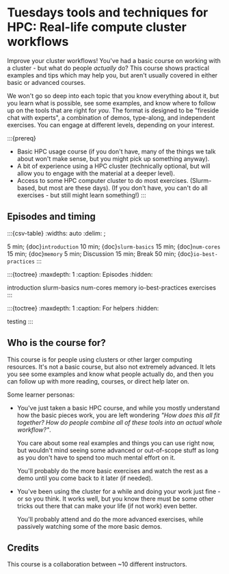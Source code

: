 # Tuesdays tools and techniques for HPC: Real-life compute cluster workflows

Improve your cluster workflows!  You've had a basic course on working
with a cluster - but what do people *actually* do? This course shows
practical examples and tips which may help you, but aren't usually
covered in either basic or advanced courses.

We won't go so deep into each topic that you know everything about it,
but you learn what is possible, see some examples, and know where to
follow up on the tools that are right for *you*.  The format is
designed to be "fireside chat with experts", a combination of demos,
type-along, and independent exercises.  You can engage at different
levels, depending on your interest.

:::{prereq}
- Basic HPC usage course (if you don't have, many of the things we
  talk about won't make sense, but you might pick up something
  anyway).
- A bit of experience using a HPC cluster (technically optional,
  but will allow you to engage with the material at a deeper
  level).
- Access to some HPC computer cluster to do most exercises.
  (Slurm-based, but most are these days).  (If you don't have, you
  can't do all exercises - but still might learn something!)
:::


## Episodes and timing

:::{csv-table}
:widths: auto
:delim: ;

 5 min; {doc}`introduction`
10 min; {doc}`slurm-basics`
15 min; {doc}`num-cores`
15 min; {doc}`memory`
 5 min; Discussion
15 min; Break
50 min; {doc}`io-best-practices`
:::

:::{toctree}
:maxdepth: 1
:caption: Episodes
:hidden:

introduction
slurm-basics
num-cores
memory
io-best-practices
exercises
:::

:::{toctree}
:maxdepth: 1
:caption: For helpers
:hidden:

testing
:::


## Who is the course for?

This course is for people using clusters or other larger computing
resources.  It's not a basic course, but also not extremely advanced.
It lets you see some examples and know what people actually do, and
then you can follow up with more reading, courses, or direct help
later on.

Some learner personas:

- You've just taken a basic HPC course, and while you mostly
  understand how the basic pieces work, you are left wondering *"How
  does this all fit together?  How do people combine all of these
  tools into an actual whole workflow?"*.

  You care about some real examples and things you can use right now,
  but wouldn't mind seeing some advanced or out-of-scope stuff as long
  as you don't have to spend too much mental effort on it.

  You'll probably do the more basic exercises and watch the rest as a
  demo until you come back to it later (if needed).

- You've been using the cluster for a while and doing your work just
  fine - or so you think.  It works well, but you know there must be
  some other tricks out there that can make your life (if not work)
  even better.

  You'll probably attend and do the more advanced exercises, while
  passively watching some of the more basic demos.


## Credits

This course is a collaboration between ~10 different instructors.
